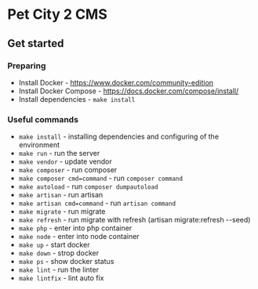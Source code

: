 # Pet City 2 CMS

## Get started

### Preparing
- Install Docker - https://www.docker.com/community-edition
- Install Docker Compose - https://docs.docker.com/compose/install/
- Install dependencies - `make install`

### Useful commands
- `make install` - installing dependencies and configuring of the environment
- `make run` - run the server
- `make vendor` - update vendor
- `make composer` - run composer
- `make composer cmd=command` - run `composer command`
- `make autoload` - run `composer dumpautoload`
- `make artisan` - run artisan
- `make artisan cmd=command` - run `artisan command`
- `make migrate` - run migrate
- `make refresh` - run migrate with refresh (artisan migrate:refresh --seed)
- `make php` - enter into php container
- `make node` - enter into node container
- `make up` - start docker
- `make down` - strop docker
- `make ps` - show docker status
- `make lint` - run the linter
- `make lintfix` - lint auto fix
